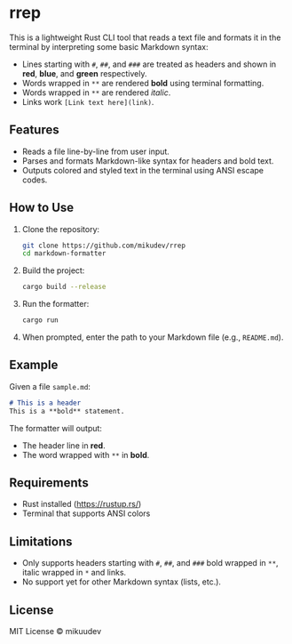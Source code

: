 # rrep

This is a lightweight Rust CLI tool that reads a text file and formats it in the terminal by interpreting some basic Markdown syntax:

- Lines starting with `#`, `##`, and `###` are treated as headers and shown in **red**, **blue**, and **green** respectively.
- Words wrapped in `**` are rendered **bold** using terminal formatting.
- Words wrapped in `**` are rendered *italic*.
- Links work ``[Link text here](link)``.
## Features

- Reads a file line-by-line from user input.
- Parses and formats Markdown-like syntax for headers and bold text.
- Outputs colored and styled text in the terminal using ANSI escape codes.

## How to Use

1. Clone the repository:
    ```bash
    git clone https://github.com/mikudev/rrep
    cd markdown-formatter
    ```

2. Build the project:
    ```bash
    cargo build --release
    ```

3. Run the formatter:
    ```bash
    cargo run
    ```

4. When prompted, enter the path to your Markdown file (e.g., `README.md`).

## Example

Given a file `sample.md`:

```md
# This is a header
This is a **bold** statement.
```


The formatter will output:

- The header line in **red**.
- The word wrapped with `**` in **bold**.

## Requirements

- Rust installed (https://rustup.rs/)
- Terminal that supports ANSI colors

## Limitations

- Only supports headers starting with `#`, `##`, and `###` bold wrapped in `**`, italic wrapped in `*` and links.
- No support yet for other Markdown syntax (lists, etc.).

## License

MIT License © mikuudev
